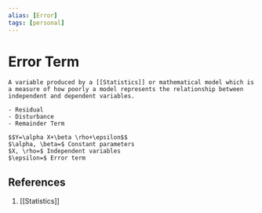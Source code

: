 ```yaml
---
alias: [Error]
tags: [personal]
---
```

# Error Term

```ad-note
A variable produced by a [[Statistics]] or mathematical model which is a measure of how poorly a model represents the relationship between independent and dependent variables.
```

```ad-info
- Residual
- Disturbance
- Remainder Term
```

```ad-math
$$Y=\alpha X+\beta \rho+\epsilon$$
$\alpha, \beta=$ Constant parameters 
$X, \rho=$ Independent variables 
$\epsilon=$ Error term
```

## References
1. [[Statistics]]